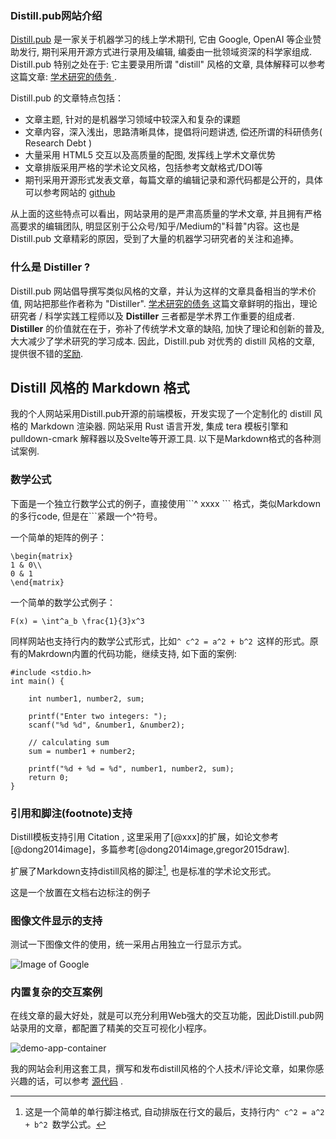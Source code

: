 <!--
title: 什么是distill风格的在线学术文章
desc: 本文简单介绍了 distill.pub 网站, distill 风格文章以及 为何要倡导做一名Distiller. 
template: blog
target: artical
date: 2019-10-10
bib: bibliography.bib
sveltes:
  - div: demo-app-container
    app: DemoApp
-->

### Distill.pub网站介绍

[Distill.pub](https://distill.pub/) 是一家关于机器学习的线上学术期刊, 它由 Google, OpenAI 等企业赞助发行, 
期刊采用开源方式进行录用及编辑, 编委由一批领域资深的科学家组成. 
Distill.pub 特别之处在于: 它主要录用所谓 "distill" 风格的文章, 具体解释可以参考这篇文章: [学术研究的债务 ](https://distill.pub/2017/research-debt/). 

Distill.pub 的文章特点包括：

* 文章主题, 针对的是机器学习领域中较深入和复杂的课题
* 文章内容，深入浅出，思路清晰具体，提倡将问题讲透, 偿还所谓的科研债务( Research Debt ) 
* 大量采用 HTML5 交互以及高质量的配图, 发挥线上学术文章优势
* 文章排版采用严格的学术论文风格，包括参考文献格式/DOI等
* 期刊采用开源形式发表文章，每篇文章的编辑记录和源代码都是公开的，具体可以参考网站的 [github](https://github.com/distillpub)

从上面的这些特点可以看出，网站录用的是严肃高质量的学术文章, 并且拥有严格高要求的编辑团队, 明显区别于公众号/知乎/Medium的"科普"内容。这也是Distill.pub 文章精彩的原因，受到了大量的机器学习研究者的关注和追捧。

### 什么是 Distiller ?

Distill.pub 网站倡导撰写类似风格的文章，并认为这样的文章具备相当的学术价值, 网站把那些作者称为 "Distiller".
[ 学术研究的债务 ](https://distill.pub/2017/research-debt/) 这篇文章鲜明的指出，理论研究者 / 科学实践工程师以及 **Distiller** 三者都是学术界工作重要的组成者. 
**Distiller** 的价值就在在于，弥补了传统学术文章的缺陷, 加快了理论和创新的普及, 大大减少了学术研究的学习成本. 
因此，Distill.pub 对优秀的 distill 风格的文章, 提供很不错的[奖励](https://distill.pub/prize/ ). 

## Distill 风格的 Markdown 格式

我的个人网站采用Distill.pub开源的前端模板，开发实现了一个定制化的 distill 风格的 Markdown 渲染器. 
网站采用 Rust 语言开发, 集成 tera 模板引擎和 pulldown-cmark 解释器以及Svelte等开源工具. 以下是Markdown格式的各种测试案例. 

### 数学公式

下面是一个独立行数学公式的例子，直接使用\`\`\`^ xxxx \`\`\` 格式，类似Markdown的多行code, 但是在\`\`\`紧跟一个^符号。

一个简单的矩阵的例子：

```^
\begin{matrix}
1 & 0\\
0 & 1
\end{matrix}
```

一个简单的数学公式例子：

```^
F(x) = \int^a_b \frac{1}{3}x^3
```

同样网站也支持行内的数学公式形式，比如`^ c^2 = a^2 + b^2 `这样的形式。原有的Makrdown内置的代码功能，继续支持, 如下面的案例:

```clike
#include <stdio.h>
int main() {    

    int number1, number2, sum;
    
    printf("Enter two integers: ");
    scanf("%d %d", &number1, &number2);

    // calculating sum
    sum = number1 + number2;      
    
    printf("%d + %d = %d", number1, number2, sum);
    return 0;
}
```

### 引用和脚注(footnote)支持

Distill模板支持引用 Citation , 这里采用了\[@xxx\]的扩展，如论文参考[@dong2014image]，多篇参考[@dong2014image,gregor2015draw].

[^note1]: 这是一个简单的单行脚注格式, 自动排版在行文的最后，支持行内`^ c^2 = a^2 + b^2 `数学公式。

扩展了Markdown支持distill风格的脚注[^note1], 也是标准的学术论文形式。

<aside> 这是一个放置在文档右边标注的例子 </aside>

### 图像文件显示的支持

测试一下图像文件的使用，统一采用占用独立一行显示方式。

![Image of Google](https://www.google.com.hk/images/branding/googlelogo/1x/googlelogo_color_272x92dp.png) 


### 内置复杂的交互案例

在线文章的最大好处，就是可以充分利用Web强大的交互功能，因此Distill.pub网站录用的文章，都配置了精美的交互可视化小程序。

![](svelte "demo-app-container")


我的网站会利用这套工具，撰写和发布distill风格的个人技术/评论文章，如果你感兴趣的话，可以参考 [源代码](https://github.com/Teaonly/teaonly.github.io) .
